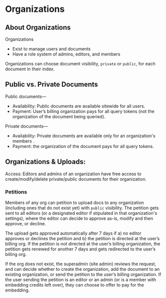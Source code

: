 # Organizations

## About Organizations

Organizations
- Exist to manage users and documents
- Have a role system of admins, editors, and members

Organizations can choose document visibility, `private` or `public`, for each document in their index.

## Public vs. Private Documents

Public documents—
- Availability: Public documents are available sitewide for all users.
- Payment: User’s billing organization pays for all query tokens (not the organization of the document being queried).

Private documents—
- Availability: Private documents are available only for an organization's members .
- Payment: the organization of the document pays for all query tokens.

## Organizations & Uploads:
Access: Editors and admins of an organization have free access to create/modify/delete private/public documents for their organization.

### Petitions
Members of any org can petition to upload docs to any organization (including ones that do not exist yet) with `public` visibility. The petition gets sent to all editors (or a designated editor if stipulated in that organization's settings), where the editor can decide to approve as-is, modify and then approve, or decline.

The upload gets approved automatically after 7 days if a) no editor approves or declines the petition and b) the petition is directed at the user’s billing org.
If the petition is not directed at the user’s billing organization, the petition gets renewed for another 7 days and gets redirected to the user’s billing org.

If the org does not exist, the superadmin (site admin) reviews the request, and can decide whether to create the organization, add the document to an existing organization, or send the petition to the user’s billing organization. If the user sending the petition is an editor or an admin (or is a member with embedding credits left over), they can choose to offer to pay for the embedding.

